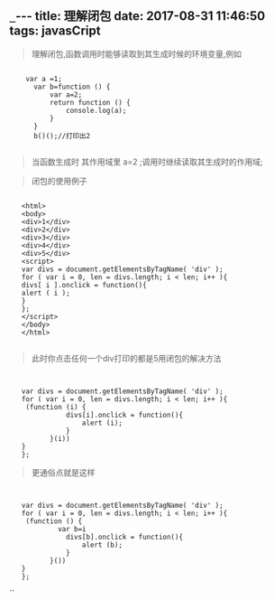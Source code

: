 `_`---
title: 理解闭包
date: 2017-08-31 11:46:50
tags: javasCript
---
>理解闭包,函数调用时能够读取到其生成时候的环境变量,例如

<pre><code>
    var a =1;
      var b=function () {
          var a=2;
          return function () {
              console.log(a);
          }
      }
      b()();//打印出2  
  		
</code></pre>

>当函数生成时 其作用域里 a=2 ;调用时继续读取其生成时的作用域;

>闭包的使用例子 

<pre><code>
   &lt;html&gt
   &lt;body&gt
   &lt;div&gt1&lt;/div&gt
   &lt;div&gt2&lt;/div&gt
   &lt;div&gt3&lt;/div&gt
   &lt;div&gt4&lt;/div&gt
   &lt;div&gt5&lt;/div&gt
   &lt;script&gt
   var divs = document.getElementsByTagName( 'div' );
   for ( var i = 0, len = divs.length; i &lt; len; i++ ){
   divs[ i ].onclick = function(){
   alert ( i );
   }
   };
   &lt;/script&gt
   &lt;/body&gt
   &lt;/html&gt

</code></pre>
>此时你点击任何一个div打印的都是5用闭包的解决方法

<pre><code>
  
   var divs = document.getElementsByTagName( 'div' );
   for ( var i = 0, len = divs.length; i &lt; len; i++ ){
    (function (i) {
              divs[i].onclick = function(){
                  alert (i);
              }
          }(i))
   }
   };
</code></pre>

>更通俗点就是这样
<pre><code>
  
   var divs = document.getElementsByTagName( 'div' );
   for ( var i = 0, len = divs.length; i &lt; len; i++ ){
    (function () {
            var b=i 
              divs[b].onclick = function(){
                  alert (b);
              }
          }())
   }
   };
</code></pre>










``